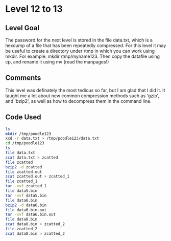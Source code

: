 # Level 12 to 13

## Level Goal
The password for the next level is stored in the file data.txt, which is a hexdump of a file that has been repeatedly compressed. For this level it may be useful to create a directory under /tmp in which you can work using mkdir. For example: mkdir /tmp/myname123. Then copy the datafile using cp, and rename it using mv (read the manpages!)

## Comments
This level was definately the most tedious so far, but I am glad that I did it. It taught me a lot about new common compression methods such as 'gzip', and 'bzip2', as well as how to decompress them in the command line.

Code Used
------
```bash
ls
mkdir /tmp/poodle123
xxd -r data.txt > /tmp/poodle123/data.txt
cd /tmp/poodle123
ls
file data.txt
zcat data.txt > zcatted
file zcatted
bzip2 -d zcatted
file zcatted.out
zcat zcatted.out > zcatted_1
file zcatted_1
tar -xvf zcatted_1
file data5.bin
tar -xvf data5.bin
file data6.bin
bzip2 -d data6.bin
file data6.bin.out
tar -xvf data6.bin.out
file data8.bin
zcat data8.bin > zcatted_2
file zcatted_2
zcat data8.bin > zcatted_2
```
